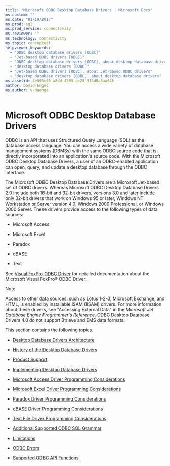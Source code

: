 ```yaml
---
title: "Microsoft ODBC Desktop Database Drivers | Microsoft Docs"
ms.custom: ""
ms.date: "01/19/2017"
ms.prod: sql
ms.prod_service: connectivity
ms.reviewer: ""
ms.technology: connectivity
ms.topic: conceptual
helpviewer_keywords: 
  - "ODBC desktop database drivers [ODBC]"
  - "Jet-based ODBC drivers [ODBC]"
  - "ODBC desktop database drivers [ODBC], about desktop database drivers"
  - "desktop database drivers [ODBC]"
  - "Jet-based ODBC drivers [ODBC], about Jet-based ODBC drivers"
  - "desktop database drivers [ODBC], about desktop database drivers"
ms.assetid: 4e505c65-a8dd-4283-ae28-313d8a3aa046
author: David-Engel
ms.author: v-daenge
---
```

# Microsoft ODBC Desktop Database Drivers
ODBC is an API that uses Structured Query Language (SQL) as the database access language. You can access a wide variety of database management systems (DBMSs) with the same ODBC source code that is directly incorporated into an application's source code. With the Microsoft ODBC Desktop Database Drivers, a user of an ODBC-enabled application can open, query, and update a desktop database through the ODBC interface.  
  
 The Microsoft ODBC Desktop Database Drivers are a Microsoft Jet-based set of ODBC drivers. Whereas Microsoft ODBC Desktop Database Drivers 2.0 include both 16-bit and 32-bit drivers, versions 3.0 and later include only 32-bit drivers that work on Windows 95 or later, Windows NT Workstation or Server version 4.0, Windows 2000 Professional, or Windows 2000 Server. These drivers provide access to the following types of data sources:  
  
-   Microsoft Access  
  
-   Microsoft Excel  
  
-   Paradox  
  
-   dBASE  
  
-   Text  
  
 See [Visual FoxPro ODBC Driver](../../odbc/microsoft/visual-foxpro-odbc-driver.md) for detailed documentation about the Microsoft Visual FoxPro® ODBC Driver.  
  
> [!NOTE]  
>  Access to other data sources, such as Lotus 1-2-3, Microsoft Exchange, and HTML, is enabled by installable ISAM (IISAM) drivers. For more information about these drivers, see "Accessing External Data" in the *Microsoft Jet Database Engine Programmer's Reference*. ODBC Desktop Database Drivers 4.0 do not support Btrieve and EMS data formats.  
  
 This section contains the following topics.  
  
-   [Desktop Database Drivers Architecture](../../odbc/microsoft/desktop-database-drivers-architecture.md)  
  
-   [History of the Desktop Database Drivers](../../odbc/microsoft/history-of-the-desktop-database-drivers.md)  
  
-   [Product Support](../../odbc/microsoft/product-support.md)  
  
-   [Implementing Desktop Database Drivers](../../odbc/microsoft/implementing-desktop-database-drivers.md)  
  
-   [Microsoft Access Driver Programming Considerations](../../odbc/microsoft/microsoft-access-driver-programming-considerations.md)  
  
-   [Microsoft Excel Driver Programming Considerations](../../odbc/microsoft/microsoft-excel-driver-programming-considerations.md)  
  
-   [Paradox Driver Programming Considerations](../../odbc/microsoft/paradox-driver-programming-considerations.md)  
  
-   [dBASE Driver Programming Considerations](../../odbc/microsoft/dbase-driver-programming-considerations.md)  
  
-   [Text File Driver Programming Considerations](../../odbc/microsoft/text-file-driver-programming-considerations.md)  
  
-   [Additional Supported ODBC SQL Grammar](../../odbc/microsoft/additional-supported-odbc-sql-grammar.md)  
  
-   [Limitations](../../odbc/microsoft/limitations.md)  
  
-   [ODBC Errors](../../odbc/microsoft/odbc-errors.md)  
  
-   [Supported ODBC API Functions](../../odbc/microsoft/supported-odbc-api-functions.md)
